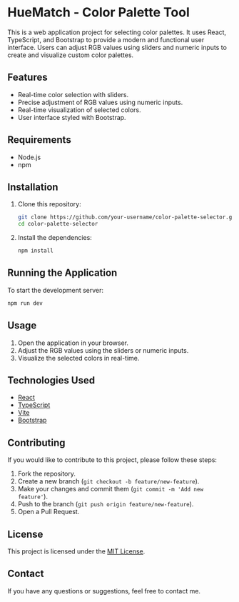 # HueMatch - Color Palette Tool

This is a web application project for selecting color palettes. It uses React, TypeScript, and Bootstrap to provide a modern and functional user interface. Users can adjust RGB values using sliders and numeric inputs to create and visualize custom color palettes.

## Features

- Real-time color selection with sliders.
- Precise adjustment of RGB values using numeric inputs.
- Real-time visualization of selected colors.
- User interface styled with Bootstrap.

## Requirements

- Node.js
- npm

## Installation

1. Clone this repository:

   ```bash
   git clone https://github.com/your-username/color-palette-selector.git
   cd color-palette-selector
   ```

2. Install the dependencies:

   ```bash
   npm install
   ```

## Running the Application

To start the development server:

```bash
npm run dev
```

## Usage

1. Open the application in your browser.
2. Adjust the RGB values using the sliders or numeric inputs.
3. Visualize the selected colors in real-time.

## Technologies Used

- [React](https://reactjs.org/)
- [TypeScript](https://www.typescriptlang.org/)
- [Vite](https://vitejs.dev/)
- [Bootstrap](https://getbootstrap.com/)

## Contributing

If you would like to contribute to this project, please follow these steps:

1. Fork the repository.
2. Create a new branch (`git checkout -b feature/new-feature`).
3. Make your changes and commit them (`git commit -m 'Add new feature'`).
4. Push to the branch (`git push origin feature/new-feature`).
5. Open a Pull Request.

## License

This project is licensed under the [MIT License](LICENSE).

## Contact

If you have any questions or suggestions, feel free to contact me.
